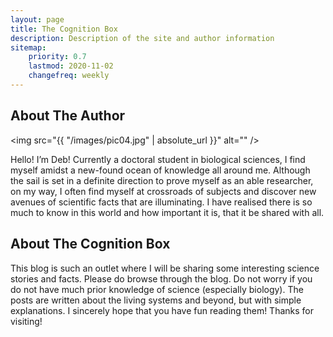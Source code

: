 ```yaml
---
layout: page
title: The Cognition Box
description: Description of the site and author information
sitemap:
    priority: 0.7
    lastmod: 2020-11-02
    changefreq: weekly
---
```

## About The Author

<span class="image left"><img src="{{ "/images/pic04.jpg" | absolute_url }}" alt="" /></span>


Hello! I’m Deb! Currently a doctoral student in biological sciences, I find myself amidst a new-found ocean of knowledge all around me. 
Although the sail is set in a definite direction to prove myself as an able researcher, on my way, I often find myself at crossroads of 
subjects and discover new avenues of scientific facts that are illuminating. I have realised there is so much to know in this world and 
how important it is, that it be shared with all. 


## About The Cognition Box

This blog is such an outlet where I will be sharing some interesting science stories and facts. Please do browse through the blog.
Do not worry if you do not have much prior knowledge of science (especially biology). The posts are written about the living systems
and beyond, but with simple explanations. I sincerely hope that you have fun reading them! 
Thanks for visiting! 

